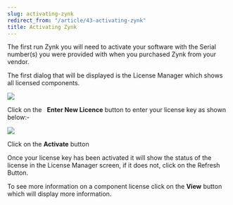 ```yaml
---
slug: activating-zynk
redirect_from: "/article/43-activating-zynk"
title: Activating Zynk
---
```

The first run Zynk you will need to activate your software with the Serial number(s) you were provided with when you purchased Zynk from your vendor.

The first dialog that will be displayed is the License Manager which shows all licensed components.

[![](https://s3.amazonaws.com/helpscout.net/docs/assets/565effd4c697915b26a5c620/images/56b08c98c69791436156485c/file-3MlE3ogQBs.png)](https://s3.amazonaws.com/helpscout.net/docs/assets/565effd4c697915b26a5c620/images/56b08c98c69791436156485c/file-3MlE3ogQBs.png)

Click on the   **Enter New Licence** button to enter your license key as shown below:- 

[![](https://s3.amazonaws.com/helpscout.net/docs/assets/565effd4c697915b26a5c620/images/56b08cab9033603f7da36f9b/file-Jo0OAMQBJM.png)](https://s3.amazonaws.com/helpscout.net/docs/assets/565effd4c697915b26a5c620/images/56b08cab9033603f7da36f9b/file-Jo0OAMQBJM.png)

Click on the **Activate** button

Once your license key has been activated it will show the status of the license in the License Manager screen, if it does not, click on the Refresh Button.

To see more information on a component license click on the **View** button which will display more information.